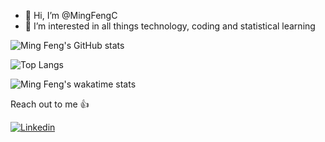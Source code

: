 - 👋 Hi, I’m @MingFengC
- 👀 I’m interested in all things technology, coding and statistical learning

![Ming Feng's GitHub stats](https://github-readme-stats.vercel.app/api?username=MingFengC&count_private=true&show_icons=true&theme=radical)

![Top Langs](https://github-readme-stats.vercel.app/api/top-langs/?username=MingFengC&layout=compact)

![Ming Feng's wakatime stats](https://github-readme-stats.vercel.app/api/wakatime?username=MingFengC&langs_count=8&layout=compact&hide_border=true&bg_color=282a36&title_color=fdaaaa&text_color=fdaaaa&icon_color=fdaaaa)

Reach out to me 👍

[![Linkedin](https://img.shields.io/badge/LinkedIn-0077B5?style=for-the-badge&logo=linkedin&logoColor=white)](https://www.linkedin.com/in/mingfengc825/)

<!---
MingFengC/MingFengC is a ✨ special ✨ repository because its `README.md` (this file) appears on your GitHub profile.
You can click the Preview link to take a look at your changes.
--->
